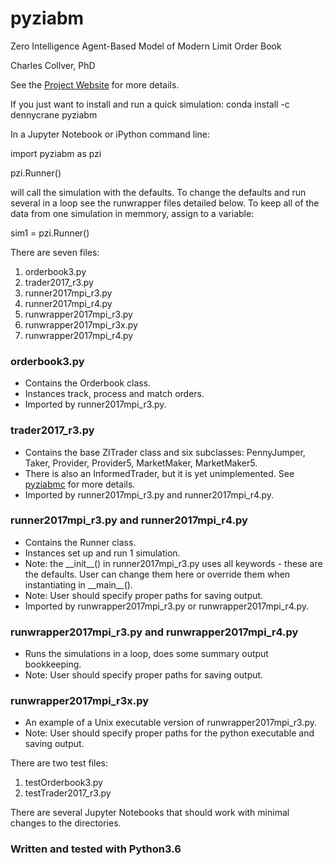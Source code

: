 # pyziabm
Zero Intelligence Agent-Based Model of Modern Limit Order Book

Charles Collver, PhD

See the [Project Website](https://jackbenny39.github.io/pyziabm/) for more details.

If you just want to install and run a quick simulation:
conda install -c dennycrane pyziabm

In a Jupyter Notebook or iPython command line:

import pyziabm as pzi

pzi.Runner()

will call the simulation with the defaults. To change the defaults and run several in a loop see the runwrapper files detailed below. To keep all of the data from one simulation in memmory, assign to a variable:

sim1 = pzi.Runner()

There are seven files:
1. orderbook3.py
2. trader2017_r3.py
3. runner2017mpi_r3.py
4. runner2017mpi_r4.py
5. runwrapper2017mpi_r3.py
6. runwrapper2017mpi_r3x.py
7. runwrapper2017mpi_r4.py

### orderbook3.py
* Contains the Orderbook class.
* Instances track, process and match orders.
* Imported by runner2017mpi_r3.py.

### trader2017_r3.py
* Contains the base ZITrader class and six subclasses: PennyJumper, Taker, Provider, Provider5, MarketMaker, MarketMaker5.
* There is also an InformedTrader, but it is yet unimplemented. See [pyziabmc](https://github.com/jackbenny39/pyziabmc) for more details.
* Imported by runner2017mpi_r3.py and runner2017mpi_r4.py.

### runner2017mpi_r3.py and runner2017mpi_r4.py
* Contains the Runner class.
* Instances set up and run 1 simulation.
* Note: the \_\_init\_\_() in runner2017mpi_r3.py uses all keywords - these are the defaults. User can change them here or override them when instantiating in \_\_main\_\_().
* Note: User should specify proper paths for saving output.
* Imported by runwrapper2017mpi_r3.py or runwrapper2017mpi_r4.py.

### runwrapper2017mpi_r3.py and runwrapper2017mpi_r4.py
* Runs the simulations in a loop, does some summary output bookkeeping.
* Note: User should specify proper paths for saving output.

### runwrapper2017mpi_r3x.py
* An example of a Unix executable version of runwrapper2017mpi_r3.py.
* Note: User should specify proper paths for the python executable and saving output.

There are two test files:
1. testOrderbook3.py
2. testTrader2017_r3.py

There are several Jupyter Notebooks that should work with minimal changes to the directories.

### Written and tested with Python3.6
